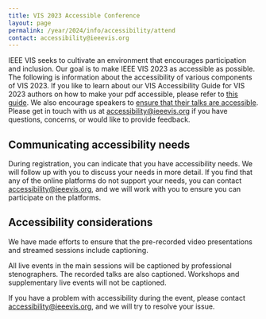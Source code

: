 ```yaml
---
title: VIS 2023 Accessible Conference
layout: page
permalink: /year/2024/info/accessibility/attend
contact: accessibility@ieeevis.org
---
```


IEEE VIS seeks to cultivate an environment that encourages participation and inclusion. Our goal is to make IEEE VIS 2023 as accessible as possible. The following is information about the accessibility of various components of VIS 2023. If you like to learn about our VIS Accessibility Guide for VIS 2023 authors on how to make your pdf accessible, please refer to [this guide](/year/2023/info/call-participation/make-pdf-accessible). We also encourage speakers to [ensure that their talks are accessible](http://www.sigaccess.org/welcome-to-sigaccess/resources/accessible-presentation-guide/). Please get in touch with us at [accessibility@ieeevis.org](mailto:accessibility@ieeevis.org) if you have questions, concerns, or would like to provide feedback.

## Communicating accessibility needs

During registration, you can indicate that you have accessibility needs. We will follow up with you to discuss your needs in more detail. If you find that any of the online platforms do not support your needs, you can contact [accessibility@ieeevis.org](mailto:accessibility@ieeevis.org), and we will work with you to ensure you can participate on the platforms.

## Accessibility considerations

We have made efforts to ensure that the pre-recorded video presentations and streamed sessions include captioning.

All live events in the main sessions will be captioned by professional stenographers. The recorded talks are also captioned. Workshops and supplementary live events will not be captioned.

If you have a problem with accessibility during the event, please contact [accessibility@ieeevis.org](mailto:accessibility@ieeevis.org), and we will try to resolve your issue.
